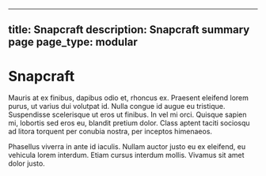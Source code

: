 ----
title: Snapcraft
description: Snapcraft summary page
page_type: modular
----

# Snapcraft

Mauris at ex finibus, dapibus odio et, rhoncus ex. Praesent eleifend lorem purus, ut varius dui volutpat id. Nulla congue id augue eu tristique. Suspendisse scelerisque ut eros ut finibus. In vel mi orci. Quisque sapien mi, lobortis sed eros eu, blandit pretium dolor. Class aptent taciti sociosqu ad litora torquent per conubia nostra, per inceptos himenaeos.

Phasellus viverra in ante id iaculis. Nullam auctor justo eu ex eleifend, eu vehicula lorem interdum. Etiam cursus interdum mollis. Vivamus sit amet dolor justo.
